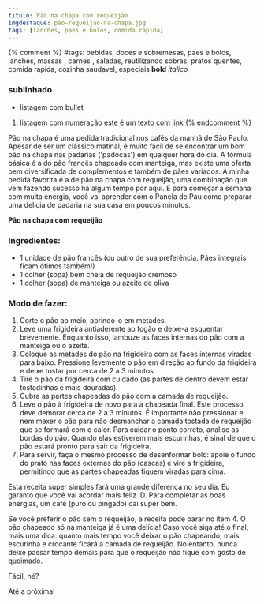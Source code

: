 ```yaml
---
titulo: Pão na chapa com requeijão
imgdestaque: pao-requeijao-na-chapa.jpg
tags: [lanches, paes e bolos, comida rapida]
---
```

{% comment %}
#tags: bebidas, doces e sobremesas, paes e bolos, lanches, massas , carnes , saladas, reutilizando sobras, pratos quentes, comida rapida, cozinha saudavel, especiais
**bold**
*italico*
### sublinhado
* listagem com bullet
1. listagem com numeração
[este é um texto com link](https://www.enderecodolink.com)
{% endcomment %}

Pão na chapa é uma pedida tradicional nos cafés da manhã de São Paulo. Apesar de ser um clássico matinal, é muito fácil de se encontrar um bom pão na chapa nas padarias ('padocas') em qualquer hora do dia. A fórmula básica é a do pão francês chapeado com manteiga, mas existe uma oferta bem diversificada de complementos e também de pães variados. A minha pedida favorita é a de pão na chapa com requeijão, uma combinação que vem fazendo sucesso há algum tempo por aqui. E para começar a semana com muita energia, você vai aprender com o Panela de Pau como preparar uma delícia de padaria na sua casa em poucos minutos. 

**Pão na chapa com requeijão**

### Ingredientes:

* 1 unidade de pão francês (ou outro de sua preferência. Pães integrais ficam ótimos também!)
* 1 colher (sopa) bem cheia de requeijão cremoso
* 1 colher (sopa) de manteiga ou azeite de oliva 

### Modo de fazer:

1. Corte o pão ao meio, abrindo-o em metades.
2. Leve uma frigideira antiaderente ao fogão e deixe-a esquentar brevemente. Enquanto isso, lambuze as faces internas do pão com a manteiga ou o azeite. 
3. Coloque as metades do pão na frigideira com as faces internas viradas para baixo. Pressione levemente o pão em direção ao fundo da frigideira e deixe tostar por cerca de 2 a 3 minutos. 
4. Tire o pão da frigideira com cuidado (as partes de dentro devem estar tostadinhas e mais douradas).
5. Cubra as partes chapeadas do pão com a camada de requeijão. 
6. Leve o pão à frigideira de novo para a chapeada final. Este processo deve demorar cerca de 2 a 3 minutos. É importante não pressionar e nem mexer o pão para não desmanchar a camada tostada de requeijão que se formará com o calor. Para cuidar o ponto correto, analise as bordas do pão. Quando elas estiverem mais escurinhas, é sinal de que o pão estará pronto para sair da frigideira.
7. Para servir, faça o mesmo processo de desenformar bolo: apoie o fundo do prato nas faces externas do pão (cascas) e vire a frigideira, permitindo que as partes chapeadas fiquem viradas para cima. 

Esta receita super simples fará uma grande diferença no seu dia. Eu garanto que você vai acordar mais feliz :D. Para completar as boas energias, um café (puro ou pingado) cai super bem.

Se você preferir o pão sem o requeijão, a receita pode parar no item 4. O pão chapeado só na manteiga já é uma delícia! Caso você siga até o final, mais uma dica: quanto mais tempo você deixar o pão chapeando, mais escurinha e crocante ficará a camada de requeijão. No entanto, nunca deixe passar tempo demais para que o requeijão não fique com gosto de queimado. 

Fácil, né?

Até a próxima!